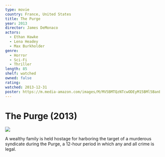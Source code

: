 ```yaml
---
type: movie
country: France, United States
title: The Purge
year: 2013
director: James DeMonaco
actors:
  - Ethan Hawke
  - Lena Headey
  - Max Burkholder
genre:
  - Horror
  - Sci-Fi
  - Thriller
length: 85
shelf: watched
owned: false
rating:
watched: 2013-12-31
poster: https://m.media-amazon.com/images/M/MV5BMTQzNTcwODEyM15BMl5BanBnXkFtZTcwMjM1MDI0OQ@@._V1_SX300.jpg
---
```


# The Purge (2013)

![](https://m.media-amazon.com/images/M/MV5BMTQzNTcwODEyM15BMl5BanBnXkFtZTcwMjM1MDI0OQ@@._V1_SX300.jpg)

A wealthy family is held hostage for harboring the target of a murderous syndicate during the Purge, a 12-hour period in which any and all crime is legal.